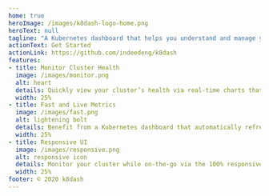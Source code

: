 ```yaml
---
home: true
heroImage: /images/k8dash-logo-home.png
heroText: null
tagline: "A Kubernetes dashboard that helps you understand and manage your cluster at a glance."
actionText: Get Started
actionLink: https://github.com/indeedeng/k8dash
features:
- title: Monitor Cluster Health
  image: /images/monitor.png
  alt: heart
  details: Quickly view your cluster’s health via real-time charts that help you track poorly performing resources.
  width: 25%
- title: Fast and Live Metrics
  image: /images/fast.png
  alt: lightening bolt
  details: Benefit from a Kubernetes dashboard that automatically refreshes and updates in real time.
  width: 25%
- title: Responsive UI
  image: /images/responsive.png
  alt: responsive icon
  details: Monitor your cluster while on-the-go via the 100% responsive UI that runs on your phone or tablet.
  width: 25%
footer: © 2020 k8dash
---
```

